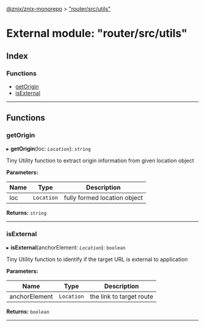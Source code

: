 [@znix/znix-monorepo](../README.md) > ["router/src/utils"](../modules/_router_src_utils_.md)

# External module: "router/src/utils"

## Index

### Functions

* [getOrigin](_router_src_utils_.md#getorigin)
* [isExternal](_router_src_utils_.md#isexternal)

---

## Functions

<a id="getorigin"></a>

###  getOrigin

▸ **getOrigin**(loc: *`Location`*): `string`

Tiny Utility function to extract origin information from given location object

**Parameters:**

| Name | Type | Description |
| ------ | ------ | ------ |
| loc | `Location` |  fully formed location object |

**Returns:** `string`

___
<a id="isexternal"></a>

###  isExternal

▸ **isExternal**(anchorElement: *`Location`*): `boolean`

Tiny Utility function to identify if the target URL is external to application

**Parameters:**

| Name | Type | Description |
| ------ | ------ | ------ |
| anchorElement | `Location` |  the <a> link to target route |

**Returns:** `boolean`

___

